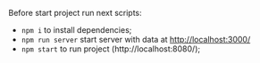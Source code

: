 Before start project run next scripts:

- `npm i` to install dependencies;
- `npm run server` start server with data at <http://localhost:3000/>
- `npm start` to run project (http://localhost:8080/);
